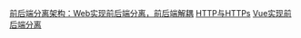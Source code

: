 [前后端分离架构：Web实现前后端分离，前后端解耦](https://blog.csdn.net/weixin_37539378/article/details/79956760#comments)
[HTTP与HTTPs](https://blog.csdn.net/xiaoming100001/article/details/81109617)
[Vue实现前后端分离](https://www.jianshu.com/p/4eecd628782a)


